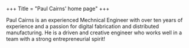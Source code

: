 +++
Title = "Paul Cairns' home page"
+++

Paul Cairns is an experienced Mechnical Engineer with over ten years of experience and a passion for digital fabrication and distributed manufacturing. He is a driven and creative engineer who works well in a team with a strong entrepreneurial spirit!
